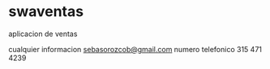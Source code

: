 # swaventas
aplicacion de ventas

cualquier informacion sebasorozcob@gmail.com
numero telefonico 315 471 4239
